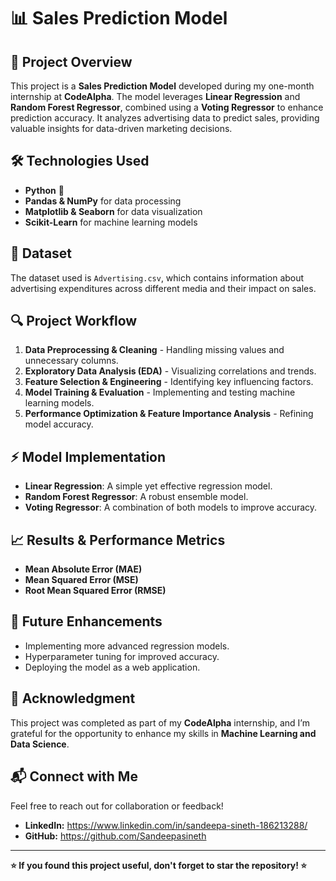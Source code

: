 # 📊 Sales Prediction Model

## 🚀 Project Overview

This project is a **Sales Prediction Model** developed during my one-month internship at **CodeAlpha**. The model leverages **Linear Regression** and **Random Forest Regressor**, combined using a **Voting Regressor** to enhance prediction accuracy. It analyzes advertising data to predict sales, providing valuable insights for data-driven marketing decisions.

## 🛠️ Technologies Used

- **Python** 🐍
- **Pandas & NumPy** for data processing
- **Matplotlib & Seaborn** for data visualization
- **Scikit-Learn** for machine learning models

## 📂 Dataset

The dataset used is `Advertising.csv`, which contains information about advertising expenditures across different media and their impact on sales.

## 🔍 Project Workflow

1. **Data Preprocessing & Cleaning** - Handling missing values and unnecessary columns.
2. **Exploratory Data Analysis (EDA)** - Visualizing correlations and trends.
3. **Feature Selection & Engineering** - Identifying key influencing factors.
4. **Model Training & Evaluation** - Implementing and testing machine learning models.
5. **Performance Optimization & Feature Importance Analysis** - Refining model accuracy.

## ⚡ Model Implementation

- **Linear Regression**: A simple yet effective regression model.
- **Random Forest Regressor**: A robust ensemble model.
- **Voting Regressor**: A combination of both models to improve accuracy.

## 📈 Results & Performance Metrics

- **Mean Absolute Error (MAE)**
- **Mean Squared Error (MSE)**
- **Root Mean Squared Error (RMSE)**

## 📌 Future Enhancements

- Implementing more advanced regression models.
- Hyperparameter tuning for improved accuracy.
- Deploying the model as a web application.

## 🙌 Acknowledgment

This project was completed as part of my **CodeAlpha** internship, and I’m grateful for the opportunity to enhance my skills in **Machine Learning and Data Science**.

## 📬 Connect with Me

Feel free to reach out for collaboration or feedback!

- **LinkedIn:** https://www.linkedin.com/in/sandeepa-sineth-186213288/
- **GitHub:** https://github.com/Sandeepasineth

---

**⭐ If you found this project useful, don't forget to star the repository! ⭐**

